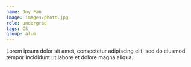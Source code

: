 ```yaml
---
name: Joy Fan
image: images/photo.jpg
role: undergrad
tags: CS
group: alum
---
```


Lorem ipsum dolor sit amet, consectetur adipiscing elit, sed do eiusmod tempor incididunt ut labore et dolore magna aliqua.
